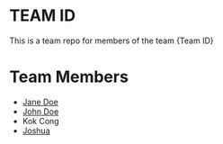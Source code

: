 # TEAM ID
This is a team repo for members of the team {Team ID}

# Team Members

* [Jane Doe](members/janeDoe.md)
* [John Doe](members/johnDoe.md)
* Kok Cong
* [Joshua](members/joshua.md)


